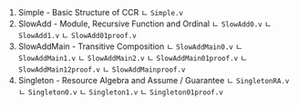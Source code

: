 1. Simple - Basic Structure of CCR
   ㄴ `Simple.v`
2. SlowAdd - Module, Recursive Function and Ordinal
   ㄴ `SlowAdd0.v`
   ㄴ `SlowAdd1.v`
   ㄴ `SlowAdd01proof.v`
3. SlowAddMain - Transitive Composition
   ㄴ `SlowAddMain0.v`
   ㄴ `SlowAddMain1.v`
   ㄴ `SlowAddMain2.v`
   ㄴ `SlowAddMain01proof.v`
   ㄴ `SlowAddMain12proof.v`
   ㄴ `SlowAddMainproof.v`
4. Singleton - Resource Algebra and Assume / Guarantee
   ㄴ `SingletonRA.v`
   ㄴ `Singleton0.v`
   ㄴ `Singleton1.v`
   ㄴ `Singleton01proof.v`
